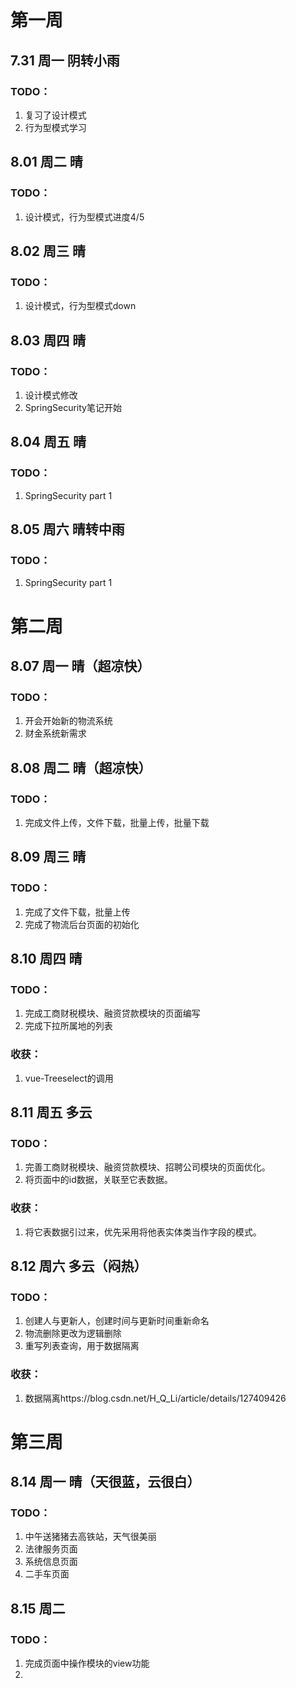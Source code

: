 # 第一周

## 7.31 周一 阴转小雨

### TODO：

1. 复习了设计模式
2. 行为型模式学习

## 8.01 周二 晴

### TODO：

1. 设计模式，行为型模式进度4/5

## 8.02 周三 晴

### TODO：

1. 设计模式，行为型模式down

## 8.03 周四 晴

### TODO：

1. 设计模式修改
2. SpringSecurity笔记开始

## 8.04 周五 晴

### TODO：

1. SpringSecurity part 1

## 8.05 周六 晴转中雨

### TODO：

1. SpringSecurity part 1

# 第二周

## 8.07 周一 晴（超凉快）

### TODO：

1. 开会开始新的物流系统
2. 财金系统新需求

## 8.08 周二 晴（超凉快）

### TODO：

1. 完成文件上传，文件下载，批量上传，批量下载

## 8.09 周三 晴

### TODO：

1. 完成了文件下载，批量上传
1. 完成了物流后台页面的初始化

## 8.10 周四 晴

### TODO：

1. 完成工商财税模块、融资贷款模块的页面编写
1. 完成下拉所属地的列表

### 收获：

1. vue-Treeselect的调用

## 8.11 周五 多云

### TODO：

1. 完善工商财税模块、融资贷款模块、招聘公司模块的页面优化。
2. 将页面中的id数据，关联至它表数据。

### 收获：

1. 将它表数据引过来，优先采用将他表实体类当作字段的模式。

## 8.12 周六 多云（闷热）

### TODO：

1. 创建人与更新人，创建时间与更新时间重新命名
1. 物流删除更改为逻辑删除
1. 重写列表查询，用于数据隔离

### 收获：

1. 数据隔离https://blog.csdn.net/H_Q_Li/article/details/127409426

# 第三周

## 8.14 周一 晴（天很蓝，云很白）

### TODO：

1. 中午送猪猪去高铁站，天气很美丽
2. 法律服务页面
3. 系统信息页面
4. 二手车页面

## 8.15 周二

### TODO：

1. 完成页面中操作模块的view功能
2. 
